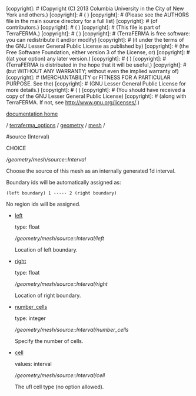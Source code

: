 [copyright]: # (Copyright (C) 2013 Columbia University in the City of New York and others.)
[copyright]: # ( )
[copyright]: # (Please see the AUTHORS file in the main source directory for a full list)
[copyright]: # (of contributors.)
[copyright]: # ( )
[copyright]: # (This file is part of TerraFERMA.)
[copyright]: # ( )
[copyright]: # (TerraFERMA is free software: you can redistribute it and/or modify)
[copyright]: # (it under the terms of the GNU Lesser General Public License as published by)
[copyright]: # (the Free Software Foundation, either version 3 of the License, or)
[copyright]: # ((at your option) any later version.)
[copyright]: # ( )
[copyright]: # (TerraFERMA is distributed in the hope that it will be useful,)
[copyright]: # (but WITHOUT ANY WARRANTY; without even the implied warranty of)
[copyright]: # (MERCHANTABILITY or FITNESS FOR A PARTICULAR PURPOSE. See the)
[copyright]: # (GNU Lesser General Public License for more details.)
[copyright]: # ( )
[copyright]: # (You should have received a copy of the GNU Lesser General Public License)
[copyright]: # (along with TerraFERMA. If not, see <http://www.gnu.org/licenses/>.)

[documentation home](Documentation)

/ [terraferma_options](../../../terraferma_options) / [geometry](../../geometry) / [mesh](../mesh) /

#source (Interval)

CHOICE 

*/geometry/mesh/source::Interval*

Choose the source of this mesh as an internally generated 1d interval.

Boundary ids will be automatically assigned as:

    (left boundary) 1 ----- 2 (right boundary)

No region ids will be assigned.   


* [left](source__Interval/left "child")

    type: float

    */geometry/mesh/source::Interval/left*

    Location of left boundary.

* [right](source__Interval/right "child")

    type: float

    */geometry/mesh/source::Interval/right*

    Location of right boundary.

* [number_cells](source__Interval/number_cells "child")

    type: integer

    */geometry/mesh/source::Interval/number_cells*

    Specify the number of cells.

* [cell](source__Interval/cell "child")

    values: interval

    */geometry/mesh/source::Interval/cell*

    The ufl cell type (no option allowed).

[autogenerated]: # (This file was automatically generated from the schema file:/home/cwilson/repos/github/TerraFERMA/TerraFERMA/buckettools/schemas/geometry.rng.)


